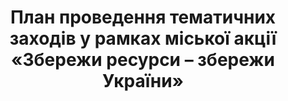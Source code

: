 ﻿---
title: План проведення тематичних заходів у рамках міської акції «Збережи ресурси – збережи України»
---

<pdf src="info.pdf"></pdf>
